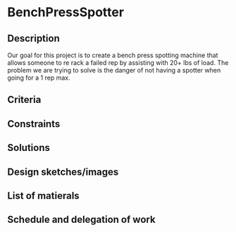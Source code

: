 # BenchPressSpotter

## Description

Our goal for this project is to create a bench press spotting machine that allows someone to re rack a failed rep by assisting with 20+ lbs of load. The problem we are trying to solve is the danger of not having a spotter when going for a 1 rep max.

## Criteria

## Constraints

## Solutions


## Design sketches/images

## List of matierals

## Schedule and delegation of work
